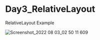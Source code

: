 # Day3_RelativeLayout
RelativeLayout Example

![Screenshot_2022 08 03_02 50 11 609](https://user-images.githubusercontent.com/95444663/182502316-01daf12b-740b-4245-b2e3-f1b758521fc8.png)

